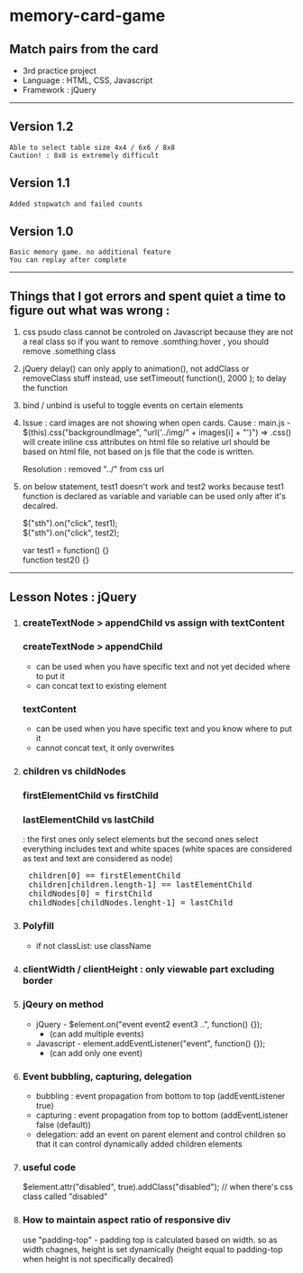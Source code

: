 # memory-card-game
## Match pairs from the card
- 3rd practice project
- Language : HTML, CSS, Javascript
- Framework : jQuery

--- 
## Version 1.2
    Able to select table size 4x4 / 6x6 / 8x8
    Caution! : 8x8 is extremely difficult

## Version 1.1
    Added stopwatch and failed counts

## Version 1.0
    Basic memory game. no additional feature
    You can replay after complete

---

## Things that I got errors and spent quiet a time to figure out what was wrong :

1. css psudo class cannot be controled on Javascript because they are not a real class
 so if you want to remove .somthing:hover , you should remove .something class

2. jQuery delay() can only apply to animation(), not addClass or removeClass stuff
 instead, use setTimeout( function(), 2000 ); to delay the function

3. bind / unbind is useful to toggle events on certain elements

4. Issue : card images are not showing when open cards.
    Cause : main.js - $(this).css("backgroundImage", "url('../img/" + images[i] + "')")
    => .css() will create inline css attributes on html file so relative url should be based on html file, not based on js file that the code is written.

    Resolution : removed "../" from css url

5. on below statement, test1 doesn't work and test2 works because test1 function is declared as variable and variable can be used only after it's decalred.
    
    $("sth").on("click", test1);<br>
    $("sth").on("click", test2);
    
    var test1 = function() {} <br>
    function test2() {}


---

## Lesson Notes : jQuery

1. ### createTextNode > appendChild vs assign with textContent
 
    ### createTextNode > appendChild
    - can be used when you have specific text and not yet decided where to put it
    - can concat text to existing element

    ### textContent
    - can be used when you have specific text and you know where to put it
    - cannot concat text, it only overwrites

2. 
    ### children vs childNodes 
    ### firstElementChild vs firstChild
    ### lastElementChild vs lastChild

    : the first ones only select elements but the second ones select everything includes text and white spaces
 (white spaces are considered as text and text are considered as node)

<pre>
    children[0] == firstElementChild
    children[children.length-1] == lastElementChild
    childNodes[0] = firstChild
    childNodes[childNodes.lenght-1] = lastChild
</pre>

3. ### Polyfill
    - if not classList: use className

4. ### clientWidth / clientHeight : only viewable part excluding border

5. ### jQeury on method
    - jQuery - $element.on("event event2 event3 ..", function() {});
        - (can add multiple events)
    - Javascript - element.addEventListener("event", function() {});
        - (can add only one event)

6. ### Event bubbling, capturing, delegation
    - bubbling : event propagation from bottom to top (addEventListener true)
    - capturing : event propagation from top to bottom  (addEventListener false (default))
    - delegation: add an event on parent element and control children so that it can control dynamically added children elements

7. ### useful code
    $element.attr("disabled", true).addClass("disabled");       // when there's css class called "disabled"

8. ### How to maintain aspect ratio of responsive div
    use "padding-top" - padding top is calculated based on width. so as width chagnes, height is set dynamically (height equal to padding-top when height is not specifically decalred)